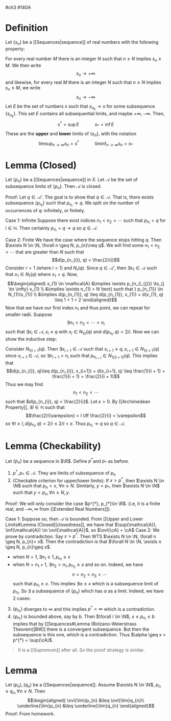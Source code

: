 #ch3 #140A
# Definition 
Let $\{s_{n}\}$ be a [[Sequences|sequence]] of real numbers with the following property: 

For every real number $M$ there is an integer $N$ such that $n \geq N$ implies $s_{n}\geq M$. We then write
$$s_{n} \to +\infty$$
and likewise, for every real $M$ there is an integer $N$ such that $n \geq N$ implies $s_{n}\leq M$, we write
$$s_{n}\to - \infty$$
Let $E$ be the set of numbers $x$ such that $s_{n_{k}} \to x$ for some subsequence $\{s_{n_{k}}\}$. This set $E$ contains all subsequential limits, and maybe $+\infty, - \infty$. Then, 
$$s^{*}= \sup E \quad\quad\quad s_{*}= \inf E$$
These are the **upper** and **lower** limits of $\{s_{n}\}$, with the notation 
$$\limsup_{n \to\infty} s_{n} = s^{*} \quad\quad\quad \liminf_{n\to \infty} s_{n} = s_{*}$$
# Lemma (Closed)
Let $\{p_{n}\}$ be a [[Sequences|sequence]] in $X$. Let $\mathcal{A}$ be the set of subsequence limits of $\{p_{n}\}$. Then $\mathcal{A}$ is closed. 

Proof:
Let $q \in \mathcal{A}'$. The goal is to show that $q \in \mathcal{A}$. That is, there exists subsequence $\{p_{n_{i}}\}$ such that $p_{n_{i}} \to q$. We split on the number of occurrences of $q$: infinitely, or finitely. 

Case 1: Infinite
Suppose there exist indices $n_{1}< n_{2}< \cdots$ such that $p_{n_{i}} = q$ for $i \in \mathbb{N}$. Then certainly $p_{n_{i}} = q \to q$ so $q \in \mathcal{A}$. 

Case 2: Finite
We have the case where the sequence stops hitting $q$. Then $\exists N \in \N, \forall n \geq N, p_{n}\neq q$. We will find some $n_{1}< n_{2}< \cdots$ that are greater than $N$ such that 
$$d(p_{n_{i}}, q) < \frac{2}{i}$$
Consider $r = 1$ (where $i = 1$) and $N_{r}(q)$. Since $q \in \mathcal{A}'$, then $\exists x_{1}\in \mathcal{A}$ such that $x_{1}\in N_{1}(q)$ where $x_{1} = q$. Now, 
$$\begin{aligned}
x_{1} \in \mathcal{A} 
&\implies \exists p_{n_{i_{j}}} \to_{j \to \infty} x_{1} \\
&\implies \exists n_{1} > N \text{ such that } p_{n_{1}} \in N_{1}(x_{1}) \\
&\implies d(p_{n_{1}}, q) \leq d(p_{n_{1}}, x_{1}) + d(x_{1}, q) \leq 1 + 1 = 2
\end{aligned}$$
Now that we have our first index $n_{1}$ and thus point, we can repeat for smaller radii. Suppose 
$$\exists n_{1}< n_{2} < \cdots < n_{i}$$
such that $\exists x_{i}\in \mathcal{A}, x_{i} \neq q$ with $x_{i}\in N_{1/i}(q)$ and $d(p_{n_{i}}, q) < 2/i$. Now we can show the inductive step:

Consider $N_{1/{i + 1}}(q)$. Then $\exists x_{i+1} \in \mathcal{A}$ such that $x_{i+1}\neq q, x_{i+1} \in N_{1/{i+1}}(q)$ since $x_{i+1}\in \mathcal{A}$, so $\exists n_{i+1} > n_{i}$ such that $p_{n_{i+1}} \in N_{1/(i+1)}(q)$. This implies that 
$$d(p_{n_{i}}, q)\leq d(p_{n_{i}}, x_{i+1}) + d(x_{i+1}, q) \leq \frac{1}{i + 1} + \frac{1}{i + 1} = \frac{2}{i + 1}$$
Thus we may find 
$$n_{1}< n_{2} < \cdots$$
such that $d(p_{n_{i}}, q) < \frac{2}{i}$. Let $\varepsilon > 0$. By [[Archimedean Property]], $\exists I \in \mathbb{N}$ such that 
$$\frac{2}{\varepsilon} < I \iff \frac{2}{I} < \varepsilon$$
so $\forall i \geq I, d(p_{n_{i}}, q) < 2/i \leq 2/I < \varepsilon$. Thus $p_{n_{i}} \to q$ so $q \in \mathcal{A}$. 

# Lemma (Checkability)
Let $\{p_{n}\}$ be a sequence in $\R$. Define $p^*$and $p_*$ as before. 
1. $p^{*}, p_{*} \in \mathcal{A}$. They are limits of subsequence of $p_{n}$
2. (Checkable criterion for upper/lower limits): If $x > p^{*}$, then $\exists N \in \N$ such that $p_{n}< x$, $\forall n \geq N$. Similarly, $y < p_{*}$, then $\exists N \in \N$ such that $y < p_{n},\forall n \geq N, y$. 

Proof:
We will only consider the case $p^{*}, p_{*}\in \R$. (i.e, it is a finite real, and $-\infty, \infty$ from [[Extended Real Numbers]]).

Case 1:
Suppose so, then $\mathcal{A}$ is bounded. From [[Upper and Lower Limits#Lemma (Closed)|closedness]], we have that $\sup(\mathcal{A}), \inf(\mathcal{A}) \in \ovl{\mathcal{A}}$, so $\ovl{\cA} = \cA$ 
Case 2:
We prove by contradiction. Say $x > p^{*}$. Then WTS $\exists N \in \N, \forall n \geq N, p_{n}< x$. Then the contradiction is that $\forall N \in \N, \exists n \geq N, p_{n}\geq x$. 
- when $N = 1, \exists n_{1} \geq 1, p_{n_{1}}\geq x$
- when $N = n_{1} + 1$, $\exists n_{2}> n_{1}, p_{n_{2}} \geq x$ and so on.
Indeed, we have
$$n < n_{2} < n_{3} < \cdots$$
such that $p_{n_{i}} \geq x$. This implies $\exists \alpha \geq x$ which is a subsequence limit of $p_{n_{i}}$. So $\exists$ a subsequence of $\{p_{n}\}$ which has $\alpha$ as a limit. Indeed, we have 2 cases:
3. $\{p_{n_{i}}\}$ diverges to $\infty$ and this implies $p^{*}= \infty$ which is a contradiction.
4. $\{p_{n_{i}}\}$ is bounded above, say by $b$. Then $\forall i \in \N$, $x \leq p_{n_{i}} \leq b$ implies that by [[Sequences#Lemma (Bolzano-Weierstrass Theorem)|BW]] there is a convergent subsequence. But then the subsequence is this one, which is a contradiction.
Thus $\alpha \geq x > p^{*} = \sup(\cA)$. 
> It is a [[Supremum]] after all. So the proof strategy is similar.

# Lemma 
Let $(p_{n}), (q_{n})$ be a [[Sequences|sequence]]. Assume $\exists N \in \N$, $p_{n} \leq q_{n}, \forall n \geq N$. Then 
$$\begin{aligned}
\ovl{\lim}p_{n} &\leq \ovl{\lim}q_{n}\\
\underline{\lim}p_{n} &\leq \underline{\lim}q_{n} 
\end{aligned}$$
Proof: From homework. 

